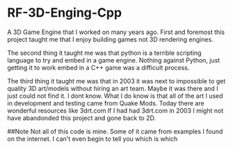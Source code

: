 # RF-3D-Enging-Cpp
A 3D Game Engine that I worked on many years ago. First and foremost this project taught me that I enjoy building games not 3D rendering engines. 

The second thing it taught me was that python is a terrible scripting language to try and embed in a game engine. Nothing against Python, just getting it to work embed in a C++ game was a difficult process. 

The third thing it taught me was that in 2003 it was next to impossible to get quality 3D art/models without hiring an art team. Maybe it was there and I just could not find it. I dont know. What I do know is that all of the art I used in development and testing came from Quake Mods. Today there are wonderful resources like 3drt.com If I had had 3drt.com in 2003 I might not have abandonded this project and gone back to 2D.

##Note
Not all of this code is mine. Some of it came from examples I found on the internet. I can't even begin to tell you which is which
